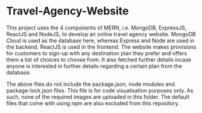 # Travel-Agency-Website
This project uses the 4 components of MERN, i.e. MongoDB, ExpressJS, ReactJS and NodeJS, to develop an online travel agency website.
MongoDB Cloud is used as the database here, whereas Express and Node are used in the backend. ReactJS is used in the frontend.
The website makes provisions for customers to sign-up with any destination plan they prefer and offers them a list of choices to choose from.
It also fetched further details incase anyone is interested in further details regarding a certain plan from the database.


The above files do not include the package.json, node modules and package-lock.json files. This file is for code visualisation purposes only.
As such, none of the required images are uploaded in this folder. The default files that come with using npm are also excluded from this repository.
